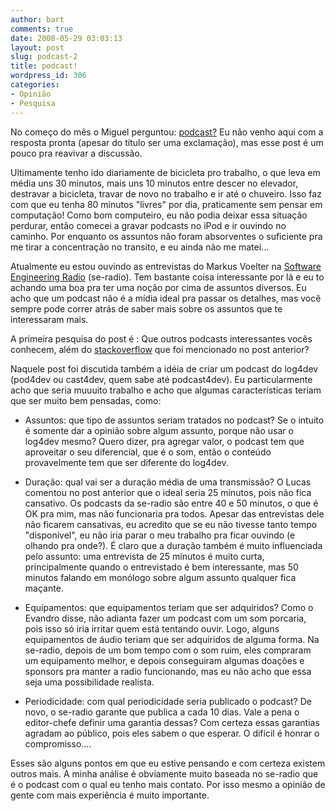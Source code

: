 ```yaml
---
author: bart
comments: true
date: 2008-05-29 03:03:13
layout: post
slug: podcast-2
title: podcast!
wordpress_id: 306
categories:
- Opinião
- Pesquisa
---
```


No começo do mês o Miguel perguntou: [podcast?](http://log4dev.com/2008/05/02/podcast) Eu não venho aqui com a resposta pronta (apesar do título ser uma exclamação), mas esse post é um pouco pra reavivar a discussão.

Ultimamente tenho ido diariamente de bicicleta pro trabalho, o que leva em média uns 30 minutos, mais uns 10 minutos entre descer no elevador, destravar a bicicleta, travar de novo no trabalho e ir até o chuveiro. Isso faz com que eu tenha 80 minutos "livres" por dia, praticamente sem pensar em computação! Como bom computeiro, eu não podia deixar essa situação perdurar, então comecei a gravar podcasts no iPod e ir ouvindo no caminho. Por enquanto os assuntos não foram absorventes o suficiente pra me tirar a concentração no transito, e eu ainda não me matei...

Atualmente eu estou ouvindo as entrevistas do Markus Voelter na [Software Engineering Radio](http://www.se-radio.net) (se-radio). Tem bastante coisa interessante por lá e eu to achando uma boa pra ter uma noção por cima de assuntos diversos. Eu acho que um podcast não é a mídia ideal pra passar os detalhes, mas você sempre pode correr atrás de saber mais sobre os assuntos que te interessaram mais.

A primeira pesquisa do post é : Que outros podcasts interessantes vocês conhecem, além do [stackoverflow](http://stackoverflow.com/) que foi mencionado no post anterior?

Naquele post foi discutida também a idéia de criar um podcast do log4dev (pod4dev ou cast4dev, quem sabe até podcast4dev). Eu particularmente acho que seria muuuito trabalho e acho que algumas características teriam que ser muito bem pensadas, como:



	
  * Assuntos: que tipo de assuntos seriam tratados no podcast? Se o intuito é somente dar a opinião sobre algum assunto, porque não usar o log4dev mesmo? Quero dizer, pra agregar valor, o podcast tem que aproveitar o seu diferencial, que é o som, então o conteúdo provavelmente tem que ser diferente do log4dev.

	
  * Duração: qual vai ser a duração média de uma transmissão? O Lucas comentou no post anterior que o ideal seria 25 minutos, pois não fica cansativo. Os podcasts da se-radio são entre 40 e 50 minutos, o que é OK pra mim, mas não funcionaria pra todos. Apesar das entrevistas dele não ficarem cansativas, eu acredito que se eu não tivesse tanto tempo "disponível", eu não iria parar o meu trabalho pra ficar ouvindo (e olhando pra onde?). É claro que a duração também é muito influenciada pelo assunto: uma entrevista de 25 minutos é muito curta, principalmente quando o entrevistado é bem interessante, mas 50 minutos falando em monólogo sobre algum assunto qualquer fica maçante.

	
  * Equipamentos: que equipamentos teriam que ser adquiridos? Como o Evandro disse, não adianta fazer um podcast com um som porcaria, pois isso só iria irritar quem está tentando ouvir. Logo, alguns equipamentos de áudio teriam que ser adquiridos de alguma forma. Na se-radio, depois de um bom tempo com o som ruim, eles compraram um equipamento melhor, e depois conseguiram algumas doações e sponsors pra manter a radio funcionando, mas eu não acho que essa seja uma possibilidade realista.

	
  * Periodicidade: com qual periodicidade seria publicado o podcast? De novo, o se-radio garante que publica a cada 10 dias. Vale a pena o editor-chefe definir uma garantia dessas? Com certeza essas garantias agradam ao público, pois eles sabem o que esperar. O difícil é honrar o compromisso....


Esses são alguns pontos em que eu estive pensando e com certeza existem outros mais. A minha análise é obviamente muito baseada no se-radio que é o podcast com o qual eu tenho mais contato. Por isso mesmo a opinião de gente com mais experiência é muito importante.
